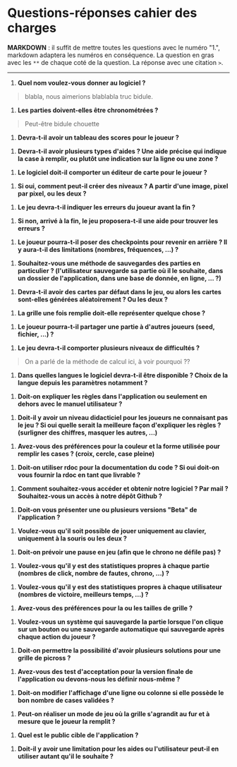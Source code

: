 # Questions-réponses cahier des charges

**MARKDOWN** : il suffit de mettre toutes les questions avec le numéro "1.", markdown adaptera les numéros en conséquence.
La question en gras avec les `**` de chaque coté de la question.
La réponse avec une citation `>`.

---

1. **Quel nom voulez-vous donner au logiciel ?**
> blabla, nous aimerions blablabla truc bidule.

1. **Les parties doivent-elles être chronométrées ?**
> Peut-être bidule chouette

1. **Devra-t-il avoir un tableau des scores pour le joueur ?**
> 

1. **Devra-t-il avoir plusieurs types d'aides ? Une aide précise qui indique la case à remplir, ou plutôt une indication sur la ligne ou une zone ?**
>

1. **Le logiciel doit-il comporter un éditeur de carte pour le joueur ?**
> 

1. **Si oui, comment peut-il créer des niveaux ? A partir d'une image, pixel par pixel, ou les deux ?**
> 

1. **Le jeu devra-t-il indiquer les erreurs du joueur avant la fin ?**
>

1. **Si non, arrivé à la fin, le jeu proposera-t-il une aide pour trouver les erreurs ?**
>

1. **Le joueur pourra-t-il poser des checkpoints pour revenir en arrière ? Il y aura-t-il des limitations (nombres, fréquences, ...) ?**
>

1. **Souhaitez-vous une méthode de sauvegardes des parties en particulier ? (l'utilisateur sauvegarde sa partie où il le souhaite, dans un dossier de l'application, dans une base de donnée, en ligne, ... ?)**
>

1. **Devra-t-il avoir des cartes par défaut dans le jeu, ou alors les cartes sont-elles générées aléatoirement ? Ou les deux ?**
>

 1. **La grille une fois remplie doit-elle représenter quelque chose ?**
>

1. **Le joueur pourra-t-il partager une partie à d'autres joueurs (seed, fichier, ...) ?**
>

1. **Le jeu devra-t-il comporter plusieurs niveaux de difficultés ?**
> On a parlé de la méthode de calcul ici, à voir pourquoi ??
>

1. **Dans quelles langues le logiciel devra-t-il être disponible ? Choix de la langue depuis les paramètres notamment ?**
>

1. **Doit-on expliquer les règles dans l'application ou seulement en dehors avec le manuel utilisateur ?**
>

1. **Doit-il y avoir un niveau didacticiel pour les joueurs ne connaisant pas le jeu ? Si oui quelle serait la meilleure façon d'expliquer les règles ? (surligner des chiffres, masquer les autres, ...)**
>

1. **Avez-vous des préférences pour la couleur et la forme utilisée pour remplir les cases ? (croix, cercle, case pleine)**
>

1. **Doit-on utiliser rdoc pour la documentation du code ? Si oui doit-on vous fournir la rdoc en tant que livrable ?**
>

1. **Comment souhaitez-vous accéder et obtenir notre logiciel ? Par mail ? Souhaitez-vous un accès à notre dépôt Github ?**
>

1. **Doit-on vous présenter une ou plusieurs versions "Beta" de l'application ?**
>

1. **Voulez-vous qu'il soit possible de jouer uniquement au clavier, uniquement à la souris ou les deux ?**
>

1. **Doit-on prévoir une pause en jeu (afin que le chrono ne défile pas) ?**
>

1. **Voulez-vous qu'il y est des statistiques propres à chaque partie (nombres de click, nombre de fautes, chrono, ...) ?**
>

1. **Voulez-vous qu'il y est des statistiques propres à chaque utilisateur (nombres de victoire, meilleurs temps, ...) ?**
>


1. **Avez-vous des préférences pour la ou les tailles de grille ?**
>

1. **Voulez-vous un système qui sauvegarde la partie lorsque l'on clique sur un bouton ou une sauvegarde automatique qui sauvegarde après chaque action du joueur ?**
>

1. **Doit-on permettre la possibilité d'avoir plusieurs solutions pour une grille de picross ?**
>

1. **Avez-vous des test d'acceptation pour la version finale de l'application ou devons-nous les définir nous-même ?**
>

1. **Doit-on modifier l'affichage d'une ligne ou colonne si elle possède le bon nombre de cases validées ?**
>

1. **Peut-on réaliser un mode de jeu où la grille s'agrandit au fur et à mesure que le joueur la remplit ?**
>

1. **Quel est le public cible de l'application ?**
>

1.  **Doit-il y avoir une limitation pour les aides ou l'utilisateur peut-il en utiliser autant qu'il le souhaite ?**
>





 
